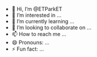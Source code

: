 - 👋 Hi, I’m @ETParkET
- 👀 I’m interested in ...
- 🌱 I’m currently learning ...
- 💞️ I’m looking to collaborate on ...
- 📫 How to reach me ...
- 😄 Pronouns: ...
- ⚡ Fun fact: ...

<!---
ETParkET/ETParkET is a ✨ special ✨ repository because its `README.md` (this file) appears on your GitHub profile.
You can click the Preview link to take a look at your changes.
--->
